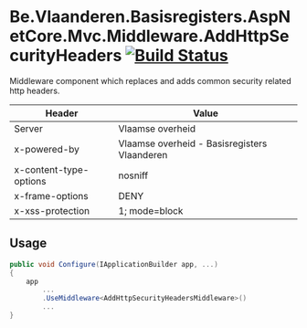 # Be.Vlaanderen.Basisregisters.AspNetCore.Mvc.Middleware.AddHttpSecurityHeaders [![Build Status](https://github.com/Informatievlaanderen/http-security-headers-middleware/workflows/CI/badge.svg)](https://github.com/Informatievlaanderen/http-security-headers-middleware/actions)

Middleware component which replaces and adds common security related http headers.

| Header                 | Value                                        |
| ---------------------- | -------------------------------------------- |
| Server                 | Vlaamse overheid                             |
| x-powered-by           | Vlaamse overheid - Basisregisters Vlaanderen |
| x-content-type-options | nosniff                                      |
| x-frame-options        | DENY                                         |
| x-xss-protection       | 1; mode=block                                |

## Usage

```csharp
public void Configure(IApplicationBuilder app, ...)
{
    app
        ...
        .UseMiddleware<AddHttpSecurityHeadersMiddleware>()
        ...
}
```
